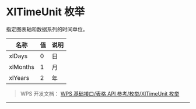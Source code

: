 # XlTimeUnit 枚举

指定图表轴和数据系列的时间单位。

| 名称     | 值  | 说明 |
|----------|-----|------|
| xlDays   | 0   | 日   |
| xlMonths | 1   | 月   |
| xlYears  | 2   | 年   |

> WPS 开发文档： [WPS 基础接口/表格 API 参考/枚举/XlTimeUnit 枚举](https://qn.cache.wpscdn.cn/encs/doc/office_v19/topics/WPS%20%E5%9F%BA%E7%A1%80%E6%8E%A5%E5%8F%A3/%E8%A1%A8%E6%A0%BC%20API%20%E5%8F%82%E8%80%83/%E6%9E%9A%E4%B8%BE/XlTimeUnit%20%E6%9E%9A%E4%B8%BE.html)

------------------------------------------------------------------------
